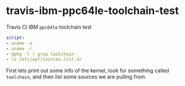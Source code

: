 # travis-ibm-ppc64le-toolchain-test
Travis CI IBM `ppc64le` toolchain test

```yaml
script:
- uname -a 
- uname -r 
- dpkg -l | grep toolchain
- ls /etc/apt/sources.list.d/
```
First lets print out some info of the kernel, look for something called `toolchain`, and then list some sources we are pulling from. 

